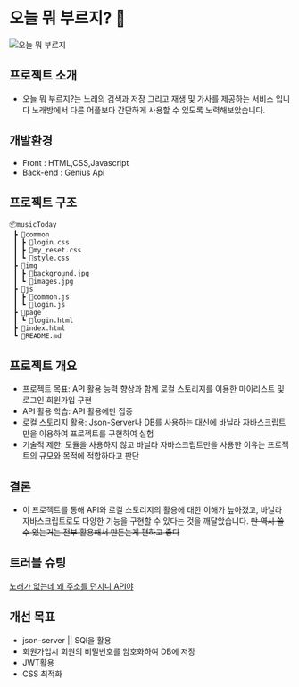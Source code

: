 # 오늘 뭐 부르지? 🎤

![오늘 뭐 부르지](https://github.com/accelKim/musicToday/assets/141791880/f0634074-a79d-42ab-b03f-91aeba7dddde)

## 프로젝트 소개

-   오늘 뭐 부르지?는 노래의 검색과 저장 그리고 재생 및 가사를 제공하는 서비스 입니다 노래방에서 다른 어플보다 간단하게 사용할 수 있도록 노력해보았습니다.

## 개발환경

-   Front : HTML,CSS,Javascript
-   Back-end : Genius Api

## 프로젝트 구조

```
📦musicToday
 ┣ 📂common
 ┃ ┣ 📜login.css
 ┃ ┣ 📜my_reset.css
 ┃ ┗ 📜style.css
 ┣ 📂img
 ┃ ┣ 📜background.jpg
 ┃ ┗ 📜images.jpg
 ┣ 📂js
 ┃ ┣ 📜common.js
 ┃ ┗ 📜login.js
 ┣ 📂page
 ┃ ┗ 📜login.html
 ┣ 📜index.html
 ┗ 📜README.md
```

## 프로젝트 개요

-   프로젝트 목표: API 활용 능력 향상과 함께 로컬 스토리지를 이용한 마이리스트 및 로그인 회원가입 구현
-   API 활용 학습: API 활용에만 집중
-   로컬 스토리지 활용: Json-Server나 DB를 사용하는 대신에 바닐라 자바스크립트만을 이용하여 프로젝트를 구현하여 실험
-   기술적 제한: 모듈을 사용하지 않고 바닐라 자바스크립트만을 사용한 이유는 프로젝트의 규모와 목적에 적합하다고 판단

## 결론

-   이 프로젝트를 통해 API와 로컬 스토리지의 활용에 대한 이해가 높아졌고, 바닐라 자바스크립트로도 다양한 기능을 구현할 수 있다는 것을 깨달았습니다. ~~만 역시 쓸 수 있는거는 전부 활용해서 만든는게 편하고 좋다~~

## 트러블 슈팅

[노래가 없는데 왜 주소를 던지니 API야](https://github.com/accelKim/musicToday/wiki/%EB%85%B8%EB%9E%98%EA%B0%80-%EC%97%86%EB%8A%94%EB%8D%B0-%EC%99%9C-%EC%A3%BC%EC%86%8C%EB%A5%BC-%EB%8D%98%EC%A7%80%EB%8B%88-API%EC%95%BC)

## 개선 목표

-   json-server || SQl을 활용
-   회원가입시 회원의 비밀번호를 암호화하여 DB에 저장
-   JWT활용
-   CSS 최적화
